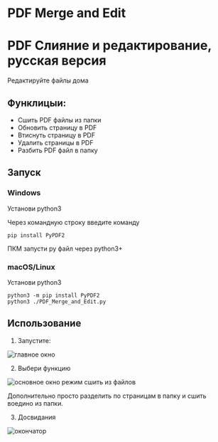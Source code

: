 # PDF Merge and Edit
# PDF Слияние и редактирование, русская версия
Редактируйте файлы дома

## Функлицыи:

* Сшить PDF файлы из папки
* Обновить страницу в PDF
* Втиснуть страницу в PDF
* Удалить страницы в PDF
* Разбить PDF файл в папку
  

## Запуск

### Windows    
Установи python3     

Через командную строку введите команду    
```
pip install PyPDF2
```
ПКМ запусти py файл через python3+   

### macOS/Linux  
Установи python3  
```
python3 -m pip install PyPDF2
python3 ./PDF_Merge_and_Edit.py
```

## Использование  

1. Запустите:

![главное окно](https://github.com/user-attachments/assets/26018613-4667-4c75-9643-d0433fbb571c)  


2. Выбери функцию   
   
![основное окно режим сшить из файлов](https://github.com/user-attachments/assets/76001366-a32d-4fff-b132-6167271c8bb6)  

Дополнительно просто разделить по страницам в папку и сшить воедино из папки.  

3. Досвидания   
   
![окончатор](https://github.com/user-attachments/assets/3004028a-fa8a-4962-84e7-fc3a6228fa7f)  




